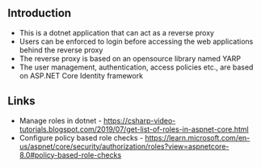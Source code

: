 ## Introduction
* This is a dotnet application that can act as a reverse proxy
* Users can be enforced to login before accessing the web applications behind the reverse proxy
* The reverse proxy is based on an opensource library named YARP
* The user management, authentication, access policies etc., are based on ASP.NET Core Identity framework

## Links
* Manage roles in dotnet - https://csharp-video-tutorials.blogspot.com/2019/07/get-list-of-roles-in-aspnet-core.html
* Configure policy based role checks - https://learn.microsoft.com/en-us/aspnet/core/security/authorization/roles?view=aspnetcore-8.0#policy-based-role-checks